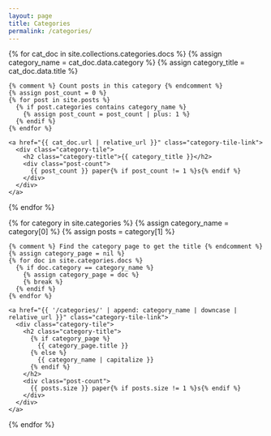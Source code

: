 ```yaml
---
layout: page
title: Categories
permalink: /categories/
---
```


<div class="categories-grid">
  {% for cat_doc in site.collections.categories.docs %}
    {% assign category_name = cat_doc.data.category %}
    {% assign category_title = cat_doc.data.title %}
    
    {% comment %} Count posts in this category {% endcomment %}
    {% assign post_count = 0 %}
    {% for post in site.posts %}
      {% if post.categories contains category_name %}
        {% assign post_count = post_count | plus: 1 %}
      {% endif %}
    {% endfor %}

    <a href="{{ cat_doc.url | relative_url }}" class="category-tile-link">
      <div class="category-tile">
        <h2 class="category-title">{{ category_title }}</h2>
        <div class="post-count">
          {{ post_count }} paper{% if post_count != 1 %}s{% endif %}
        </div>
      </div>
    </a>
  {% endfor %}
</div>
  {% for category in site.categories %}
    {% assign category_name = category[0] %}
    {% assign posts = category[1] %}
    
    {% comment %} Find the category page to get the title {% endcomment %}
    {% assign category_page = nil %}
    {% for doc in site.categories.docs %}
      {% if doc.category == category_name %}
        {% assign category_page = doc %}
        {% break %}
      {% endif %}
    {% endfor %}
    
    <a href="{{ '/categories/' | append: category_name | downcase | relative_url }}" class="category-tile-link">
      <div class="category-tile">
        <h2 class="category-title">
          {% if category_page %}
            {{ category_page.title }}
          {% else %}
            {{ category_name | capitalize }}
          {% endif %}
        </h2>
        <div class="post-count">
          {{ posts.size }} paper{% if posts.size != 1 %}s{% endif %}
        </div>
      </div>
    </a>
  {% endfor %}
</div>
